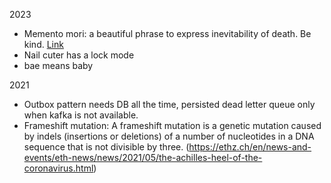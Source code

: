 2023
- Memento mori: a beautiful phrase to express inevitability of death. Be kind. [Link](https://news.ycombinator.com/item?id=36827438)
- Nail cuter has a lock mode
- bae means baby

2021
- Outbox pattern needs DB all the time, persisted dead letter queue only when kafka is not available.
- Frameshift mutation: A frameshift mutation is a genetic mutation caused by indels (insertions or deletions) of a number of nucleotides in a DNA sequence that is not divisible by three. (https://ethz.ch/en/news-and-events/eth-news/news/2021/05/the-achilles-heel-of-the-coronavirus.html)
